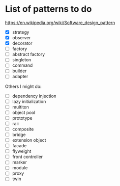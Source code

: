 # List of patterns to do

https://en.wikipedia.org/wiki/Software_design_pattern

- [x] strategy
- [x] observer
- [x] decorator
- [ ] factory
- [ ] abstract factory
- [ ] singleton
- [ ] command
- [ ] builder
- [ ] adapter

Others I might do:

- [ ] dependency injection
- [ ] lazy initialization
- [ ] multiton
- [ ] object pool
- [ ] prototype
- [ ] raii
- [ ] composite
- [ ] bridge
- [ ] extension object
- [ ] facade
- [ ] flyweight
- [ ] front controller
- [ ] marker
- [ ] module
- [ ] proxy
- [ ] twin
